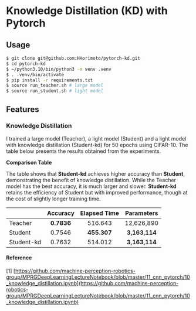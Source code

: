 # Knowledge Distillation (KD) with Pytorch

## Usage

```bash
$ git clone git@github.com:HHorimoto/pytorch-kd.git
$ cd pytorch-kd
$ ~/python3.10/bin/python3 -m venv .venv
$ . .venv/bin/activate
$ pip install -r requirements.txt
$ source run_teacher.sh # large model
$ source run_student.sh # light model
```

## Features

### Knowledge Distillation
I trained a large model (Teacher), a light model (Student) and a light model with knowledge distillation (Student-kd) for 50 epochs using CIFAR-10.
The table below presents the results obtained from the experiments.

**Comparison Table**

The table shows that **Student-kd** achieves higher accuracy than **Student**, demonstrating the benefit of knowledge distillation. While the Teacher model has the best accuracy, it is much larger and slower. **Student-kd** retains the efficiency of Student but with improved performance, though at the cost of slightly longer training time.

|            |  Accuracy  | Elapsed Time |  Parameters   |
| ---------- | :--------: | :----------: | :-----------: |
| Teacher    | **0.7836** |   516.643    |  12,626,890   |
| Student    |   0.7546   | **455.307**  | **3,163,114** |
| Student-kd |   0.7632   |   514.012    | **3,163,114** |


#### Reference
[1] [https://github.com/machine-perception-robotics-group/MPRGDeepLearningLectureNotebook/blob/master/11_cnn_pytorch/10_knowledge_distillation.ipynb](https://github.com/machine-perception-robotics-group/MPRGDeepLearningLectureNotebook/blob/master/11_cnn_pytorch/10_knowledge_distillation.ipynb)